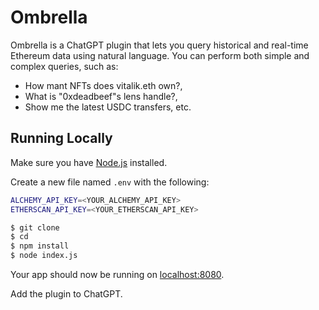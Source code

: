 # Ombrella

Ombrella is a ChatGPT plugin that lets you query historical and real-time Ethereum data using natural language. You can perform both simple and complex queries, such as:

- How mant NFTs does vitalik.eth own?,
- What is "0xdeadbeef"s lens handle?,
- Show me the latest USDC transfers, etc.

## Running Locally

Make sure you have [Node.js](http://nodejs.org/) installed.

Create a new file named `.env` with the following:

```bash
ALCHEMY_API_KEY=<YOUR_ALCHEMY_API_KEY>
ETHERSCAN_API_KEY=<YOUR_ETHERSCAN_API_KEY>
```

```bash
$ git clone
$ cd
$ npm install
$ node index.js
```

Your app should now be running on [localhost:8080](http://localhost:8080/).

Add the plugin to ChatGPT.